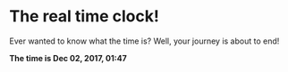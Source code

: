 # The real time clock!

Ever wanted to know what the time is? Well, your journey is about to end!

**The time is Dec 02, 2017, 01:47**